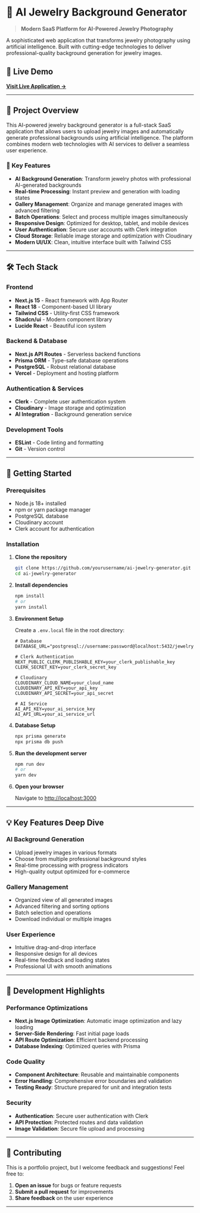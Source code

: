 # 💍 AI Jewelry Background Generator

> **Modern SaaS Platform for AI-Powered Jewelry Photography**

A sophisticated web application that transforms jewelry photography using artificial intelligence. Built with cutting-edge technologies to deliver professional-quality background generation for jewelry images.

## 🌟 Live Demo

**[Visit Live Application →](your-deployment-url-here)**

---

## 📖 Project Overview

This AI-powered jewelry background generator is a full-stack SaaS application that allows users to upload jewelry images and automatically generate professional backgrounds using artificial intelligence. The platform combines modern web technologies with AI services to deliver a seamless user experience.

### 🎯 Key Features

- **AI Background Generation**: Transform jewelry photos with professional AI-generated backgrounds
- **Real-time Processing**: Instant preview and generation with loading states
- **Gallery Management**: Organize and manage generated images with advanced filtering
- **Batch Operations**: Select and process multiple images simultaneously
- **Responsive Design**: Optimized for desktop, tablet, and mobile devices
- **User Authentication**: Secure user accounts with Clerk integration
- **Cloud Storage**: Reliable image storage and optimization with Cloudinary
- **Modern UI/UX**: Clean, intuitive interface built with Tailwind CSS

---

## 🛠️ Tech Stack

### Frontend

- **Next.js 15** - React framework with App Router
- **React 18** - Component-based UI library
- **Tailwind CSS** - Utility-first CSS framework
- **Shadcn/ui** - Modern component library
- **Lucide React** - Beautiful icon system

### Backend & Database

- **Next.js API Routes** - Serverless backend functions
- **Prisma ORM** - Type-safe database operations
- **PostgreSQL** - Robust relational database
- **Vercel** - Deployment and hosting platform

### Authentication & Services

- **Clerk** - Complete user authentication system
- **Cloudinary** - Image storage and optimization
- **AI Integration** - Background generation service

### Development Tools

- **ESLint** - Code linting and formatting
- **Git** - Version control

---

## 🚀 Getting Started

### Prerequisites

- Node.js 18+ installed
- npm or yarn package manager
- PostgreSQL database
- Cloudinary account
- Clerk account for authentication

### Installation

1. **Clone the repository**

   ```bash
   git clone https://github.com/yourusername/ai-jewelry-generator.git
   cd ai-jewelry-generator
   ```

2. **Install dependencies**

   ```bash
   npm install
   # or
   yarn install
   ```

3. **Environment Setup**

   Create a `.env.local` file in the root directory:

   ```env
   # Database
   DATABASE_URL="postgresql://username:password@localhost:5432/jewelry_generator"

   # Clerk Authentication
   NEXT_PUBLIC_CLERK_PUBLISHABLE_KEY=your_clerk_publishable_key
   CLERK_SECRET_KEY=your_clerk_secret_key

   # Cloudinary
   CLOUDINARY_CLOUD_NAME=your_cloud_name
   CLOUDINARY_API_KEY=your_api_key
   CLOUDINARY_API_SECRET=your_api_secret

   # AI Service
   AI_API_KEY=your_ai_service_key
   AI_API_URL=your_ai_service_url
   ```

4. **Database Setup**

   ```bash
   npx prisma generate
   npx prisma db push
   ```

5. **Run the development server**

   ```bash
   npm run dev
   # or
   yarn dev
   ```

6. **Open your browser**

   Navigate to [http://localhost:3000](http://localhost:3000)

---

## 💡 Key Features Deep Dive

### AI Background Generation

- Upload jewelry images in various formats
- Choose from multiple professional background styles
- Real-time processing with progress indicators
- High-quality output optimized for e-commerce

### Gallery Management

- Organized view of all generated images
- Advanced filtering and sorting options
- Batch selection and operations
- Download individual or multiple images

### User Experience

- Intuitive drag-and-drop interface
- Responsive design for all devices
- Real-time feedback and loading states
- Professional UI with smooth animations

---

## 🔧 Development Highlights

### Performance Optimizations

- **Next.js Image Optimization**: Automatic image optimization and lazy loading
- **Server-Side Rendering**: Fast initial page loads
- **API Route Optimization**: Efficient backend processing
- **Database Indexing**: Optimized queries with Prisma

### Code Quality

- **Component Architecture**: Reusable and maintainable components
- **Error Handling**: Comprehensive error boundaries and validation
- **Testing Ready**: Structure prepared for unit and integration tests

### Security

- **Authentication**: Secure user authentication with Clerk
- **API Protection**: Protected routes and data validation
- **Image Validation**: Secure file upload and processing

---

## 🤝 Contributing

This is a portfolio project, but I welcome feedback and suggestions! Feel free to:

1. **Open an issue** for bugs or feature requests
2. **Submit a pull request** for improvements
3. **Share feedback** on the user experience

---
